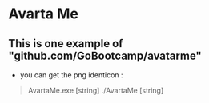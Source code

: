 # Avarta Me

## This is one example of "github.com/GoBootcamp/avatarme"

* you can get the png identicon :

> AvartaMe.exe [string]
> ./AvartaMe [string]

